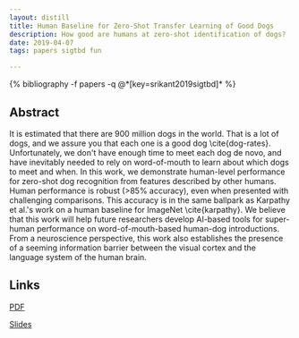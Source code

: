 ```yaml
---
layout: distill
title: Human Baseline for Zero-Shot Transfer Learning of Good Dogs
description: How good are humans at zero-shot identification of dogs?
date: 2019-04-07
tags: papers sigtbd fun

---
```

<div class="publications">
    {% bibliography -f papers -q @*[key=srikant2019sigtbd]* %}
</div>

## Abstract 
It is estimated that there are 900 million dogs in the world. That is a lot of dogs, and we assure you that each one is a good dog \cite{dog-rates}. Unfortunately, we don't have enough time to meet each dog de novo, and have inevitably needed to rely on word-of-mouth to learn about which dogs to meet and when. In this work, we demonstrate human-level performance for zero-shot dog recognition from features described by other humans. Human performance is robust (>85\% accuracy), even when presented with challenging comparisons. This accuracy is in the same ballpark as Karpathy et al.'s work on a human baseline for ImageNet \cite{karpathy}. We believe that this work will help future researchers develop AI-based tools for super-human performance on word-of-mouth-based human-dog introductions. From a neuroscience perspective, this work also establishes the presence of a seeming information barrier between the visual cortex and the language system of the human brain.

## Links
[PDF](/assets/papers/sigtbd_19.pdf)

[Slides](/assets/papers/slides_sigtbd_19.pdf)
